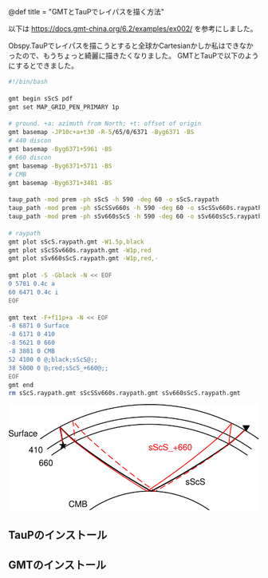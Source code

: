 @def title = "GMTとTauPでレイパスを描く方法"

以下は https://docs.gmt-china.org/6.2/examples/ex002/ を参考にしました。

Obspy.TauPでレイパスを描こうとすると全球かCartesianかしか私はできなかったので、もうちょっと綺麗に描きたくなりました。
GMTとTauPで以下のようにするとできました。

```bash
#!/bin/bash

gmt begin sScS pdf
gmt set MAP_GRID_PEN_PRIMARY 1p

# ground. +a: azimuth from North; +t: offset of origin
gmt basemap -JP10c+a+t30 -R-5/65/0/6371 -Byg6371 -BS
# 440 discon
gmt basemap -Byg6371+5961 -BS
# 660 discon
gmt basemap -Byg6371+5711 -BS
# CMB
gmt basemap -Byg6371+3481 -BS

taup_path -mod prem -ph sScS -h 590 -deg 60 -o sScS.raypath
taup_path -mod prem -ph sScSSv660s -h 590 -deg 60 -o sScSSv660s.raypath
taup_path -mod prem -ph sSv660sScS -h 590 -deg 60 -o sSv660sScS.raypath

# raypath
gmt plot sScS.raypath.gmt -W1.5p,black
gmt plot sScSSv660s.raypath.gmt -W1p,red
gmt plot sSv660sScS.raypath.gmt -W1p,red,-

gmt plot -S -Gblack -N << EOF
0 5781 0.4c a
60 6471 0.4c i
EOF

gmt text -F+f11p+a -N << EOF
-8 6871 0 Surface
-8 6171 0 410
-8 5621 0 660
-8 3881 0 CMB
52 4100 0 @;black;sScS@;;
38 5000 0 @;red;sScS_+660@;;
EOF
gmt end
rm sScS.raypath.gmt sScSSv660s.raypath.gmt sSv660sScS.raypath.gmt
```

![Raypaths of sScS and corresponding 660 reflection.](../_assets/sScS.svg)

## TauPのインストール

## GMTのインストール
